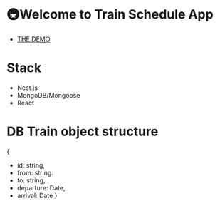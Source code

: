 # 🚇Welcome to Train Schedule App
- [THE DEMO](https://kir8mir.github.io/train-schedule/)

# Stack
- Nest.js
- MongoDB/Mongoose
- React

# DB Train object structure
{
  - id: string,
  - from: string.
  - to: string,
  - departure: Date,
  - arrival: Date
}
